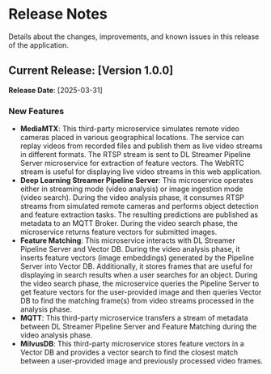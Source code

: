 <!--
# How to Use This Template

1. **Purpose**:
   - Summarize new features, improvements, bug fixes, and known issues for each release.
   - Help developers quickly understand updates and adapt workflows accordingly.

2. **Content Customization**:
   - Replace placeholders (e.g., `[Version X.X.X]`, `[YYYY-MM-DD]`, `<description>`) with specific release details.
   - Refer to the user stories in comments to understand what information developers expect to find.

3. **Style Guidelines**:
   - Use bullet points and concise descriptions for clarity.
   - Organize changes by category: New Features, Improvements, Bug Fixes, and Known Issues.
   - Use active voice and developer-focused language.
   - Follow the **Microsoft Developer Writing Style Guide**.

4. **GitHub Copilot Can Help**:
   - **For Style Adherence**:
     - This template specifys the style guide to be followed, ask Copilot to check.
     - Copilot can generate suggestions in line with the specified writing style.
   - **To Validate Content Completeness**:
     - The template includes in comments the user stories and acceptance criteria to be fulfilled by its content in each section. Copilot can check if you included all required information.
5. **Validation**:
   - Verify all details, links, and formatting before publishing.
   - Ensure that descriptions are accurate and actionable.

-->

# Release Notes

Details about the changes, improvements, and known issues in this release of the application.

## Current Release: [Version 1.0.0]
**Release Date**: [2025-03-31]

### New Features
<!--
**Guidelines for New Features**:
1. **What to Include**:
   - Summarize new capabilities introduced in this release.
   - Highlight how these features help developers or solve common challenges.
   - Link to relevant guides or instructions for using the feature.
2. **Example**:
   - **Feature**: Added multi-camera configuration support.
     - **Benefit**: Enables developers to monitor larger areas in real-time.
     - [Learn More](./how-to-customize.md)
-->

- **MediaMTX**: This third-party microservice simulates remote video cameras placed in various geographical locations. The service can replay videos from recorded files and publish them as live video streams in different formats. The RTSP stream is sent to DL Streamer Pipeline Server microservice for extraction of feature vectors. The WebRTC stream is useful for displaying live video streams in this web application.
- **Deep Learning Streamer Pipeline Server**: This microservice operates either in streaming mode (video analysis) or image ingestion mode (video search). During the video analysis phase, it consumes RTSP streams from simulated remote cameras and performs object detection and feature extraction tasks. The resulting predictions are published as metadata to an MQTT Broker. During the video search phase, the microservice returns feature vectors for submitted images.
- **Feature Matching**: This microservice interacts with DL Streamer Pipeline Server and Vector DB. During the video analysis phase, it inserts feature vectors (image embeddings) generated by the Pipeline Server into Vector DB. Additionally, it stores frames that are useful for displaying in search results when a user searches for an object. During the video search phase, the microservice queries the Pipeline Server to get feature vectors for the user-provided image and then queries Vector DB to find the matching frame(s) from video streams processed in the analysis phase.
- **MQTT**: This third-party microservice transfers a stream of metadata between DL Streamer Pipeline Server and Feature Matching during the video analysis phase.
- **MilvusDB**: This third-party microservice stores feature vectors in a Vector DB and provides a vector search to find the closest match between a user-provided image and previously processed video frames.


